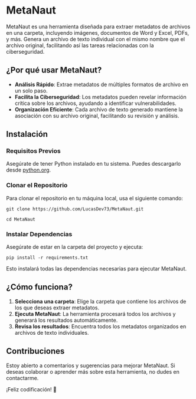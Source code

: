 # MetaNaut

MetaNaut es una herramienta diseñada para extraer metadatos de archivos en una carpeta, incluyendo imágenes, documentos de Word y Excel, PDFs, y más. Genera un archivo de texto individual con el mismo nombre que el archivo original, facilitando así las tareas relacionadas con la ciberseguridad.

## ¿Por qué usar MetaNaut?

- **Análisis Rápido**: Extrae metadatos de múltiples formatos de archivo en un solo paso.
- **Facilita la Ciberseguridad**: Los metadatos pueden revelar información crítica sobre los archivos, ayudando a identificar vulnerabilidades.
- **Organización Eficiente**: Cada archivo de texto generado mantiene la asociación con su archivo original, facilitando su revisión y análisis.

## Instalación

### Requisitos Previos

Asegúrate de tener Python instalado en tu sistema. Puedes descargarlo desde [python.org](https://www.python.org/downloads/).

### Clonar el Repositorio

Para clonar el repositorio en tu máquina local, usa el siguiente comando:

`git clone https://github.com/LucasDev73/MetaNaut.git`

`cd MetaNaut`

### Instalar Dependencias

Asegúrate de estar en la carpeta del proyecto y ejecuta:

`pip install -r requirements.txt`

Esto instalará todas las dependencias necesarias para ejecutar MetaNaut.

## ¿Cómo funciona?

1. **Selecciona una carpeta**: Elige la carpeta que contiene los archivos de los que deseas extraer metadatos.
2. **Ejecuta MetaNaut**: La herramienta procesará todos los archivos y generará los resultados automáticamente.
3. **Revisa los resultados**: Encuentra todos los metadatos organizados en archivos de texto individuales.

## Contribuciones

Estoy abierto a comentarios y sugerencias para mejorar MetaNaut. Si deseas colaborar o aprender más sobre esta herramienta, no dudes en contactarme.

¡Feliz codificación! 🚀
